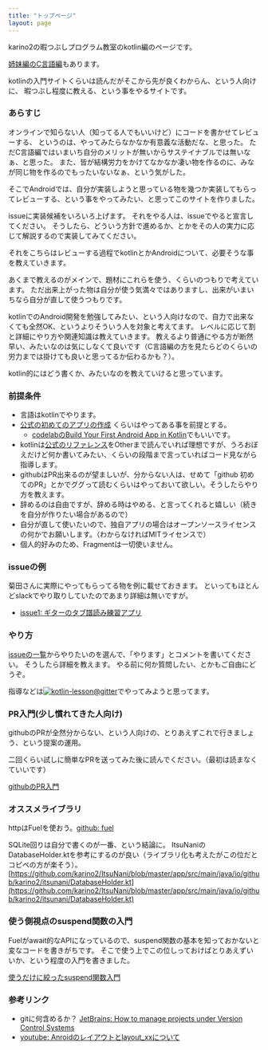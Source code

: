 ```yaml
---
title: "トップページ"
layout: page
---
```


karino2の暇つぶしプログラム教室のkotlin編のページです。

[姉妹編のC言語編](https://karino2.github.io/c-lesson/)もあります。

kotlinの入門サイトくらいは読んだがそこから先が良くわからん、という人向けに、
暇つぶし程度に教える、という事をやるサイトです。

### あらすじ

オンラインで知らない人（知ってる人でもいいけど）にコードを書かせてレビューする、
というのは、やってみたらなかなか有意義な活動だな、と思った。
ただC言語編ではいまいち自分のメリットが無いからサステイナブルでは無いなぁ、と思った。
また、皆が結構労力をかけてなかなか凄い物を作るのに、みなが同じ物を作るのでもったいないなぁ、という気がした。

そこでAndroidでは、自分が実装しようと思っている物を幾つか実装してもらってレビューする、という事をやってみたい、と思ってこのサイトを作りました。

issueに実装候補をいろいろ上げます。
それをやる人は、issueでやると宣言してください。
そうしたら、どういう方針で進めるか、とかをその人の実力に応じて解説するので実装してみてください。

それをこちらはレビューする過程でkotlinとかAndroidについて、必要そうな事を教えていきます。

あくまで教えるのがメインで、題材にこれらを使う、くらいのつもりで考えています。
ただ出来上がった物は自分が使う気満々ではありますし、出来がいまいちなら自分が直して使うつもりです。

kotlinでのAndroid開発を勉強してみたい、という人向けなので、自力で出来なくても全然OK、というよりそういう人を対象と考えてます。
レベルに応じて割と詳細にやり方や関連知識は教えていきます。
教えるより普通にやる方が断然早い、みたいなのは気にしなくて良いです（C言語編の方を見たらどのくらいの労力までは掛けても良いと思ってるか伝わるかも？）。

kotlin的にはどう書くか、みたいなのを教えていけると思っています。

### 前提条件

- 言語はkotlinでやります。
- [公式の初めてのアプリの作成](https://developer.android.com/training/basics/firstapp) くらいはやってある事を前提とする。
    - [codelabのBuild Your First Android App in Kotlin](https://codelabs.developers.google.com/codelabs/build-your-first-android-app-kotlin/index.html)でもいいです。
- kotlinは[公式のリファレンス](https://kotlinlang.org/docs/reference/)をOtherまで読んでいれば理想ですが、うろおぼえだけど何か書いてみたい、くらいの段階まで言っていればコード見ながら指導します。
- githubはPR出来るのが望ましいが、分からない人は、せめて「github 初めてのPR」とかでググって読むくらいはやっておいて欲しい。そうしたらやり方を教えます。
- 辞めるのは自由ですが、辞める時はやめる、と言ってくれると嬉しい（続きを自分が作りたい場合があるので）
- 自分が直して使いたいので、独自アプリの場合はオープンソースライセンスの何かでお願いします。（わからなければMITライセンスで）
- 個人的好みのため、Fragmentは一切使いません。

### issueの例

菊田さんに実際にやってもらってる物を例に載せておきます。
といってもほとんどslackでやり取りしていたのであまり詳細は無いですが。

- [issue1: ギターのタブ譜読み練習アプリ](https://github.com/karino2/kotlin-lesson/issues/1)


### やり方

[issueの一覧](https://github.com/karino2/kotlin-lesson/issues/)からやりたいのを選んで、「やります」とコメントを書いてください。
そうしたら詳細を教えます。
やる前に何か質問したい、とかもご自由にどうぞ。

指導などは[![kotlin-lesson@gitter](https://badges.gitter.im/karino2_program_lesson/kotlin-lesson.svg)](https://gitter.im/karino2_program_lesson/kotlin-lesson?utm_source=badge&utm_medium=badge&utm_campaign=pr-badge)でやってみようと思ってます。


### PR入門(少し慣れてきた人向け)

githubのPRが全然分からない、という人向けの、とりあえずこれで行きましょう、という提案の運用。

二回くらい試しに簡単なPRを送ってみた後に読んでください。（最初は読まなくていいです）

[githubのPR入門](pr_intro.md)


### オススメライブラリ

httpはFuelを使おう。[github: fuel](https://github.com/kittinunf/fuel)

SQLite回りは自分で書くのが一番、という結論に。
ItsuNaniのDatabaseHolder.ktを参考にするのが良い（ライブラリ化も考えたがこの位だとコピペの方が楽そう）。
[https://github.com/karino2/ItsuNani/blob/master/app/src/main/java/io/github/karino2/itsunani/DatabaseHolder.kt](https://github.com/karino2/ItsuNani/blob/master/app/src/main/java/io/github/karino2/itsunani/DatabaseHolder.kt)

### 使う側視点のsuspend関数の入門

Fuelがawait的なAPIになっているので、suspend関数の基本を知っておかないと変なコードを書きがちです。
そこで使う上でこの位しっておけばとりあえずいいか、という程度の入門を書きました。

[使うだけに絞ったsuspend関数入門](suspend_intro.md)


### 参考リンク

- gitに何含めるか？ [JetBrains: How to manage projects under Version Control Systems](https://intellij-support.jetbrains.com/hc/en-us/articles/206544839)
- [youtube: Anroidのレイアウトとlayout_xxについて](https://youtu.be/IEaROi5sBmE)